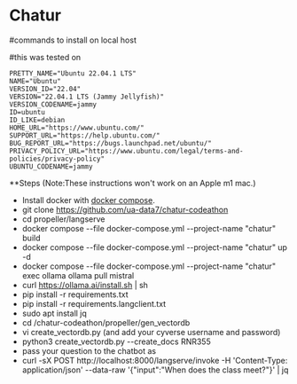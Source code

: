 # Chatur

#commands to install on local host

#this was tested on
```
PRETTY_NAME="Ubuntu 22.04.1 LTS"
NAME="Ubuntu"
VERSION_ID="22.04"
VERSION="22.04.1 LTS (Jammy Jellyfish)"
VERSION_CODENAME=jammy
ID=ubuntu
ID_LIKE=debian
HOME_URL="https://www.ubuntu.com/"
SUPPORT_URL="https://help.ubuntu.com/"
BUG_REPORT_URL="https://bugs.launchpad.net/ubuntu/"
PRIVACY_POLICY_URL="https://www.ubuntu.com/legal/terms-and-policies/privacy-policy"
UBUNTU_CODENAME=jammy
```
**Steps (Note:These instructions won't work on an Apple m1 mac.)
  
- Install docker with  [docker compose](https://docs.docker.com/compose/install/).
- git clone https://github.com/ua-data7/chatur-codeathon
- cd propeller/langserve
- docker compose --file docker-compose.yml --project-name "chatur" build
- docker compose --file docker-compose.yml --project-name "chatur" up -d
- docker compose --file docker-compose.yml --project-name "chatur" exec ollama ollama pull mistral
- curl https://ollama.ai/install.sh | sh
- pip install -r requirements.txt
- pip install -r requirements.langclient.txt
- sudo apt install jq
- cd /chatur-codeathon/propeller/gen_vectordb
- vi create_vectordb.py (and add your cyverse username and password)
- python3 create_vectordb.py --create_docs RNR355
- pass your question to the chatbot as
- curl -sX POST http://localhost:8000/langserve/invoke -H 'Content-Type: application/json' --data-raw '{"input":"When does the class meet?"}' | jq


